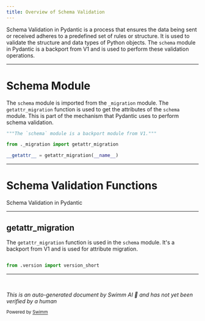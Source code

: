 ```yaml
---
title: Overview of Schema Validation
---
```

Schema Validation in Pydantic is a process that ensures the data being sent or received adheres to a predefined set of rules or structure. It is used to validate the structure and data types of Python objects. The `schema` module in Pydantic is a backport from V1 and is used to perform these validation operations.

<SwmSnippet path="/pydantic/schema.py" line="1">

---

# Schema Module

The `schema` module is imported from the `_migration` module. The `getattr_migration` function is used to get the attributes of the `schema` module. This is part of the mechanism that Pydantic uses to perform schema validation.

```python
"""The `schema` module is a backport module from V1."""

from ._migration import getattr_migration

__getattr__ = getattr_migration(__name__)
```

---

</SwmSnippet>

# Schema Validation Functions

Schema Validation in Pydantic

<SwmSnippet path="/pydantic/_migration.py" line="3">

---

## getattr_migration

The `getattr_migration` function is used in the `schema` module. It's a backport from V1 and is used for attribute migration.

```python

from .version import version_short

```

---

</SwmSnippet>

&nbsp;

*This is an auto-generated document by Swimm AI 🌊 and has not yet been verified by a human*

<SwmMeta version="3.0.0" repo-id="Z2l0aHViJTNBJTNBREVNTy1weWRhbnRpYyUzQSUzQWdpbGFkbmF2b3Q=" repo-name="DEMO-pydantic" doc-type="overview"><sup>Powered by [Swimm](/)</sup></SwmMeta>
